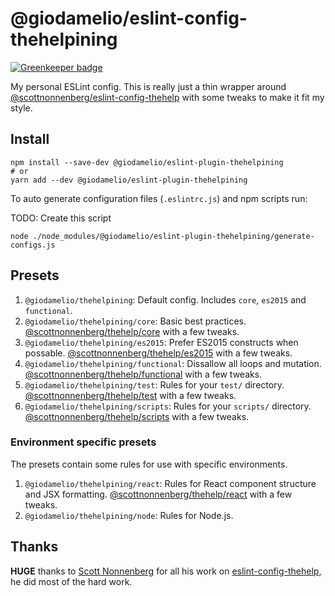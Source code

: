 # @giodamelio/eslint-config-thehelpining

[![Greenkeeper badge](https://badges.greenkeeper.io/giodamelio/eslint-config-thehelpining.svg)](https://greenkeeper.io/)

My personal ESLint config. This is really just a thin wrapper around [@scottnonnenberg/eslint-config-thehelp](https://github.com/scottnonnenberg/eslint-config-thehelp) with some tweaks to make it fit my style.

## Install

``` shell
npm install --save-dev @giodamelio/eslint-plugin-thehelpining
# or
yarn add --dev @giodamelio/eslint-plugin-thehelpining
```

To auto generate configuration files (`.eslintrc.js`) and npm scripts run:

TODO: Create this script
``` shell
node ./node_modules/@giodamelio/eslint-plugin-thehelpining/generate-configs.js
```

## Presets

1. `@giodamelio/thehelpining`: Default config. Includes `core`, `es2015` and `functional`.
2. `@giodamelio/thehelpining/core`: Basic best practices. [@scottnonnenberg/thehelp/core][thehelp-configs] with a few tweaks.
3. `@giodamelio/thehelpining/es2015`: Prefer ES2015 constructs when possable. [@scottnonnenberg/thehelp/es2015][thehelp-configs] with a few tweaks.
4. `@giodamelio/thehelpining/functional`: Dissallow all loops and mutation. [@scottnonnenberg/thehelp/functional][thehelp-configs] with a few tweaks.
5. `@giodamelio/thehelpining/test`: Rules for your `test/` directory. [@scottnonnenberg/thehelp/test][thehelp-configs] with a few tweaks.
6. `@giodamelio/thehelpining/scripts`: Rules for your `scripts/` directory. [@scottnonnenberg/thehelp/scripts][thehelp-configs] with a few tweaks.

### Environment specific presets

The presets contain some rules for use with specific environments.

1. `@giodamelio/thehelpining/react`: Rules for React component structure and JSX formatting. [@scottnonnenberg/thehelp/react][thehelp-configs] with a few tweaks.
2. `@giodamelio/thehelpining/node`: Rules for Node.js.

## Thanks

**HUGE** thanks to [Scott Nonnenberg](https://github.com/scottnonnenberg) for all his work on [eslint-config-thehelp](https://github.com/scottnonnenberg/eslint-config-thehelp), he did most of the hard work.

[thehelp-configs]: https://github.com/scottnonnenberg/eslint-config-thehelp#configurations-in-this-project
